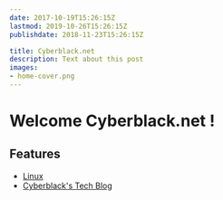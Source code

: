 ```yaml
---
date: 2017-10-19T15:26:15Z
lastmod: 2019-10-26T15:26:15Z
publishdate: 2018-11-23T15:26:15Z

title: Cyberblack.net
description: Text about this post
images:
- home-cover.png
---
```


# Welcome Cyberblack.net !

## Features

* [Linux](chapter1/)
* [Cyberblack's Tech Blog](blog/)
